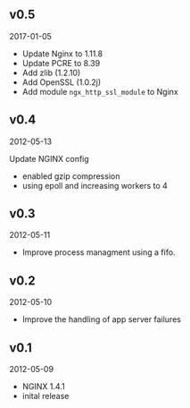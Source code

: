 ## v0.5

2017-01-05

* Update Nginx to 1.11.8
* Update PCRE to 8.39
* Add zlib (1.2.10)
* Add OpenSSL (1.0.2j)
* Add module `ngx_http_ssl_module` to Nginx

## v0.4

2012-05-13

Update NGINX config

* enabled gzip compression
* using epoll and increasing workers to 4

## v0.3

2012-05-11

* Improve process managment using a fifo.

## v0.2

2012-05-10

* Improve the handling of app server failures

## v0.1

2012-05-09

* NGINX 1.4.1
* inital release
